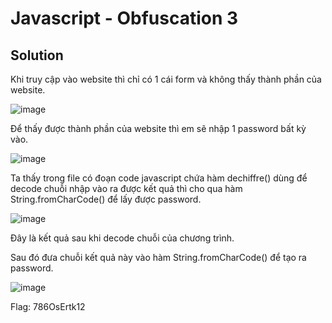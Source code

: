 # Javascript - Obfuscation 3
## Solution
Khi truy cập vào website thì chỉ có 1 cái form và không thấy thành phần của website.

![image](https://user-images.githubusercontent.com/86184794/158736371-63ec5d29-48f8-4b84-b9a4-784b17090075.png)

Để thấy được thành phần của website thì em sẽ nhập 1 password bất kỳ vào.

![image](https://user-images.githubusercontent.com/86184794/158736468-21a4e826-3216-4ff1-83c6-bd1761c09fe9.png)

Ta thấy trong file có đoạn code javascript chứa hàm dechiffre() dùng để decode chuỗi nhập vào ra được kết quả thì cho qua hàm String.fromCharCode() để lấy được password.

![image](https://user-images.githubusercontent.com/86184794/158737320-913f71ff-4fc0-4319-b3ad-30dfc480ac1f.png)

Đây là kết quả sau khi decode chuỗi của chương trình.

Sau đó đưa chuỗi kết quả này vào hàm String.fromCharCode() để tạo ra password.

![image](https://user-images.githubusercontent.com/86184794/158737594-fa8b14dc-2a31-4bd1-b109-5d86803b3692.png)

Flag: 786OsErtk12





